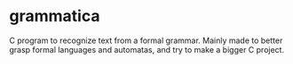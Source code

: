 # grammatica

C program to recognize text from a formal grammar. Mainly made to better grasp formal languages and automatas, and try to make a bigger C project.

